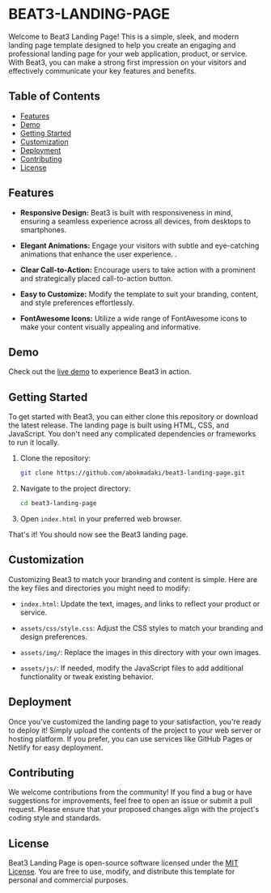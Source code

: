 # BEAT3-LANDING-PAGE

Welcome to Beat3 Landing Page! This is a simple, sleek, and modern landing page template designed to help you create an engaging and professional landing page for your web application, product, or service. With Beat3, you can make a strong first impression on your visitors and effectively communicate your key features and benefits.

## Table of Contents

- [Features](#features)
- [Demo](#demo)
- [Getting Started](#getting-started)
- [Customization](#customization)
- [Deployment](#deployment)
- [Contributing](#contributing)
- [License](#license)

## Features

- **Responsive Design:** Beat3 is built with responsiveness in mind, ensuring a seamless experience across all devices, from desktops to smartphones.

- **Elegant Animations:** Engage your visitors with subtle and eye-catching animations that enhance the user experience.
.
- **Clear Call-to-Action:** Encourage users to take action with a prominent and strategically placed call-to-action button.

- **Easy to Customize:** Modify the template to suit your branding, content, and style preferences effortlessly.

- **FontAwesome Icons:** Utilize a wide range of FontAwesome icons to make your content visually appealing and informative.

## Demo

Check out the [live demo](https://example.com/beat3-demo) to experience Beat3 in action.

## Getting Started

To get started with Beat3, you can either clone this repository or download the latest release. The landing page is built using HTML, CSS, and JavaScript. You don't need any complicated dependencies or frameworks to run it locally.

1. Clone the repository:

   ```bash
   git clone https://github.com/abokmadaki/beat3-landing-page.git
   ```

2. Navigate to the project directory:

   ```bash
   cd beat3-landing-page
   ```

3. Open `index.html` in your preferred web browser.

That's it! You should now see the Beat3 landing page.

## Customization

Customizing Beat3 to match your branding and content is simple. Here are the key files and directories you might need to modify:

- `index.html`: Update the text, images, and links to reflect your product or service.

- `assets/css/style.css`: Adjust the CSS styles to match your branding and design preferences.

- `assets/img/`: Replace the images in this directory with your own images.

- `assets/js/`: If needed, modify the JavaScript files to add additional functionality or tweak existing behavior.

## Deployment

Once you've customized the landing page to your satisfaction, you're ready to deploy it! Simply upload the contents of the project to your web server or hosting platform. If you prefer, you can use services like GitHub Pages or Netlify for easy deployment.

## Contributing

We welcome contributions from the community! If you find a bug or have suggestions for improvements, feel free to open an issue or submit a pull request. Please ensure that your proposed changes align with the project's coding style and standards.

## License

Beat3 Landing Page is open-source software licensed under the [MIT License](https://opensource.org/licenses/MIT). You are free to use, modify, and distribute this template for personal and commercial purposes.
